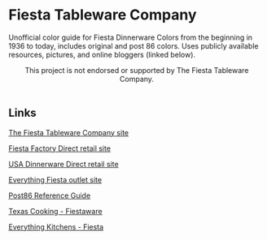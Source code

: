 # Fiesta Tableware Company

Unofficial color guide for Fiesta Dinnerware Colors from the beginning in 1936 to today, includes original and post 86 colors.  Uses publicly available resources, pictures, and online bloggers (linked below).  

<div align="center">
    This project is not endorsed or supported by The Fiesta Tableware Company. 
</div>

<br>

## Links 

<a href="https://fiestatableware.com">The Fiesta Tableware Company site</a>

<a href="https://fiestafactorydirect.com">Fiesta Factory Direct retail site</a>

<a href="https://usadinnerwaredirect.com">USA Dinnerware Direct retail site</a>

<a href="https://everythingfiesta.com">Everything Fiesta outlet site</a>

<a href="https://www.post86referenceguide.com/home/colortimeline/">Post86 Reference Guide</a>

<a href="https://www.texascooking.com/fiestaware/">Texas Cooking - Fiestaware</a>

<a href="https://www.everythingkitchens.com/">Everything Kitchens - Fiesta</a>